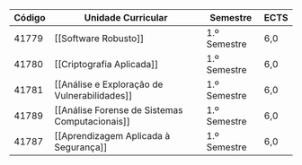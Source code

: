 
| Código | Unidade Curricular                             | Semestre     | ECTS |
| ------ | ---------------------------------------------- | ------------ | ---- |
| 41779  | [[Software Robusto]]                           | 1.º Semestre | 6,0  |
| 41780  | [[Criptografia Aplicada]]                      | 1.º Semestre | 6,0  |
| 41781  | [[Análise e Exploração de Vulnerabilidades]]   | 1.º Semestre | 6,0  |
| 41789  | [[Análise Forense de Sistemas Computacionais]] | 1.º Semestre | 6,0  |
| 41787  | [[Aprendizagem Aplicada à Segurança]]          | 1.º Semestre | 6,0  |
